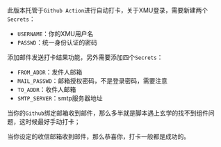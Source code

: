 此版本托管于``Github Action``进行自动打卡，关于XMU登录，需要新建两个`Secrets`：
+ ``USERNAME``：你的XMU用户名
+ ``PASSWD``：统一身份认证的密码

添加邮件发送打卡结果功能，另外需要添加四个`Secrets`：

+ `FROM_ADDR`：发件人邮箱
+ `MAIL_PASSWD`：邮箱授权密码，不是登录密码，需要注意
+ `TO_ADDR`：收件人邮箱
+ `SMTP_SERVER`：smtp服务器地址
    
当你的`Github`绑定邮箱收到邮件，那么多半就是脚本遇上玄学的找不到组件问题，这时候最好手动打卡；

当你设定的收信邮箱收到邮件，那么恭喜你，打卡一般都是成功的。
